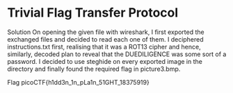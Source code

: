 # Trivial Flag Transfer Protocol
Solution
On opening the given file with wireshark, I first exported the exchanged files and decided to read each one of them. I deciphered instructions.txt first, realising that it was a ROT13 cipher and hence, similarly, decoded plan to reveal that the DUEDILIGENCE	 was some sort of a password. I decided to use steghide on every exported image in the directory and finally found the required flag in picture3.bmp.

Flag
picoCTF{h1dd3n_1n_pLa1n_51GHT_18375919}
